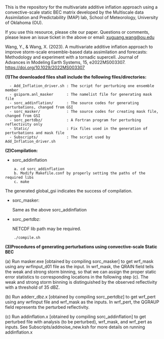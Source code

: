 This is the repository for the multivariate additive inflation approach using a convective-scale static BEC matrix developed by the Multiscale data Assimilation and Predictability (MAP) lab, School of Meteorology, University of Oklahoma (OU).

If you use this resource, please cite our paper. Questions or comments, please leave an issue ticket in the above or email: xuguang.wang@ou.edu

Wang, Y., & Wang, X. (2023). A multivariate additive inflation approach to improve storm-scale ensemble-based data assimilation and forecasts: Methodology and experiment with a tornadic supercell. Journal of Advances in Modeling Earth Systems, 15, e2022MS003307. https://doi.org/10.1029/2022MS003307


**(1)The downloaded files shall include the following files/directories:**
```
  - Add_Inflation_driver.sh : The script for perturbing one ensemble member
  - gsiparm.anl_masker      : The namelist file for generating mask file
  - sorc_addinflation/      : The source codes for generating perturbations, changed from GSI
  - sorc_masker/            : The source codes for creating mask file, changed from GSI
  - sorc_pertdbz/           : A Fortran program for perturbing reflectivity only
  - Static/                 : Fix files used in the generation of perturbations and mask file
  - Subscripts/             : The script used by Add_Inflation_driver.sh
```

**(2)Compilation:**
  - sorc_addinflation
```
    a. cd sorc_addinflation
    b. Modify Makefile.conf by properly setting the paths of the required libs
    c. make
```
  The generated global_gsi indicates the success of compilation.

  - sorc_masker:
    
    Same as the above sorc_addinflation

  - sorc_pertdbz:

    NETCDF lib path may be required.
```
    ./compile.sh
```

**(3)Procedures of generating perturbations using convective-scale Static BEC**

(a) Run masker.exe [obtained by compiling sorc_masker] to get wrf_mask using any wrfinput_d01 file as the input.
    In wrf_mask, the QRAIN field tells the weak and strong storm binning, so that we can assign the proper
    static error statistics to corresponding locations in the following step (c). The weak and strong
    storm binning is distinguished by the observed reflectivity with a threshold of 35 dBZ.

(b) Run adderr_dbz.x [obtained by compiling sorc_pertdbz] to get wrf_pert using any wrfinput file and wrf_mask as the inputs.
    In wrf_pert, the QGRAUP field represents the perturbed reflectivity.

(c) Run addinflation.x [obtained by compiling sorc_addinflation] to get perturbed file
    with analysis (to be perturbed), wrf_mask, and wrf_pert as inputs.
    See Subscripts/addnoise_new.ksh for more details on running addinflation.x
